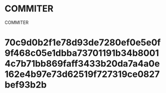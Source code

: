 # COMMITER
COMMITER






# 70c9d0b2f1e78d93de7280ef0e5e0f9f468c05e1dbba73701191b34b80014c7b71bb869faff3433b20da7a4a0e162e4b97e73d62519f727319ce0827bef93b2b
